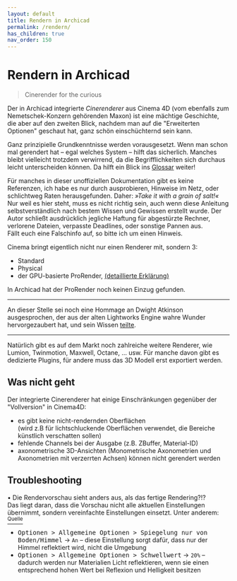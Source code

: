 ```yaml
---
layout: default
title: Rendern in Archicad
permalink: /rendern/
has_children: true
nav_order: 150
---
```

# Rendern in Archicad

> Cinerender for the curious

Der in Archicad integrierte _Cinerenderer_ aus Cinema 4D (vom ebenfalls zum Nemetschek-Konzern gehörenden Maxon) ist eine mächtige Geschichte, die aber auf den zweiten Blick, nachdem man auf die "Erweiterten Optionen" geschaut hat, ganz schön einschüchternd sein kann.

Ganz prinzipielle Grundkenntnisse werden vorausgesetzt. Wenn man schon mal gerendert hat – egal welches System – hilft das sicherlich. Manches bleibt vielleicht trotzdem verwirrend, da die Begrifflichkeiten sich durchaus leicht unterscheiden können. Da hilft ein Blick ins [Glossar](/rendern/glossar/) weiter!

Für manches in dieser unoffiziellen Dokumentation gibt es keine Referenzen, ich habe es nur durch ausprobieren, Hinweise im Netz, oder schlichtweg Raten herausgefunden. Daher: _»Take it with a grain of salt!«_  
Nur weil es hier steht, muss es nicht richtig sein, auch wenn diese Anleitung selbstverständlich nach bestem Wissen und Gewissen erstellt wurde. Der Autor schließt ausdrücklich jegliche Haftung für abgestürzte Rechner, verlorene Dateien, verpasste Deadlines, oder sonstige Pannen aus.  
Fällt euch eine Falschinfo auf, so bitte ich um einen Hinweis.


Cinema bringt eigentlich nicht nur einen Renderer mit, sondern 3:
- Standard
- Physical
- der GPU-basierte ProRender, [(detaillierte Erklärung)](https://help.maxon.net/de/index.html#56141)

In Archicad hat der ProRender noch keinen Einzug gefunden.

---

An dieser Stelle sei noch eine Hommage an Dwight Atkinson ausgesprochen, der aus der alten Lightworks Engine wahre Wunder hervorgezaubert hat, und sein Wissen [teilte](https://books.google.de/books/about/LightWorks_in_ArchiCAD.html?id=PlcNPQAACAAJ&redir_esc=y).

---

Natürlich gibt es auf dem Markt noch zahlreiche weitere Renderer, wie Lumion, Twinmotion, Maxwell, Octane, ... usw. Für manche davon gibt es dedizierte Plugins, für andere muss das 3D Modell erst exportiert werden.



## Was nicht geht
Der integrierte Cinerenderer hat einige Einschränkungen gegenüber der "Vollversion" in Cinema4D:
- es gibt keine nicht-rendernden Oberflächen  
  (wird z.B für lichtschluckende Oberflächen verwendet, die Bereiche künstlich verschatten sollen)
- fehlende Channels bei der Ausgabe
  (z.B. ZBuffer, Material-ID)
- axonometrische 3D-Ansichten (Monometrische Axonometrien und Axonometrien mit verzerrten Achsen) können nicht gerendert werden


## Troubleshooting

• Die Rendervorschau sieht anders aus, als das fertige Rendering?!?  
Das liegt daran, dass die Vorschau nicht alle aktuellen Einstellungen übernimmt, sondern vereinfachte Einstellungen einsetzt. Unter anderem: [<sup>Quelle</sup>](https://archicad-talk.graphisoft.com/viewtopic.php?t=47865)
- <samp>Optionen > Allgemeine Optionen > Spiegelung nur von Boden/Himmel</samp> → `An` – diese Einstellung sorgt dafür, dass nur der Himmel reflektiert wird, nicht die Umgebung
- <samp>Optionen > Allgemeine Optionen > Schwellwert</samp> → `20%` – dadurch werden nur Materialien Licht reflektieren, wenn sie einen entsprechend hohen Wert bei Reflexion und Helligkeit besitzen




<!-- http://blog.maxwellrender.com/tips/maxwell-render-dos-and-donts/
http://blog.maxwellrender.com/tips/6-beginners-tips-for-an-easy-workflow-in-maxwell-render-by-matteo-tibaldo/ -->
